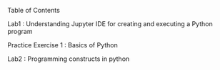 Table of Contents

  Lab1 : Understanding Jupyter IDE for creating and executing a Python program
 
  Practice Exercise 1 : Basics of Python 
  
  Lab2 : Programming constructs in python
